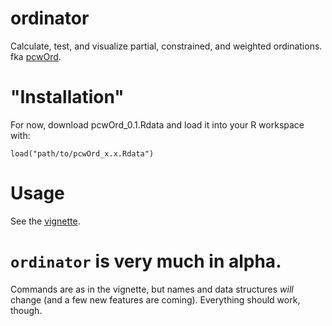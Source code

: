 # ordinator
Calculate, test, and visualize partial, constrained, and weighted ordinations. fka [pcwOrd](https://github.com/pmewing/pcwOrd).

# "Installation"
For now, download pcwOrd_0.1.Rdata and load it into your R workspace with:

`load("path/to/pcwOrd_x.x.Rdata")`

# Usage
See the [vignette](https://github.com/pme1123/ordinator/blob/master/Vignette/pcwOrd-Vignette.pdf). 

# `ordinator` is very much in alpha. 
Commands are as in the vignette, but names and data structures *will* change (and a few new features are coming). Everything should work, though. 
